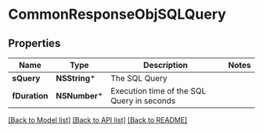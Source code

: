 # CommonResponseObjSQLQuery

## Properties
Name | Type | Description | Notes
------------ | ------------- | ------------- | -------------
**sQuery** | **NSString*** | The SQL Query | 
**fDuration** | **NSNumber*** | Execution time of the SQL Query in seconds | 

[[Back to Model list]](../README.md#documentation-for-models) [[Back to API list]](../README.md#documentation-for-api-endpoints) [[Back to README]](../README.md)


